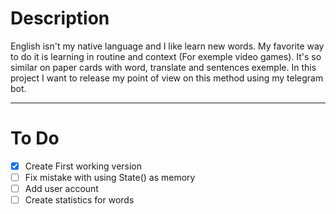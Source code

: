 # Description
English isn't my native language and I like learn new words. My favorite 
way to do it is learning in routine and context (For exemple video games). 
It's so similar on paper
cards with word, translate and sentences exemple. In this project I want 
to release my point of view on this method using my telegram bot.
___
# To Do
- [X] Create First working version
- [ ] Fix mistake with using State() as memory
- [ ] Add user account
- [ ] Create statistics for words
